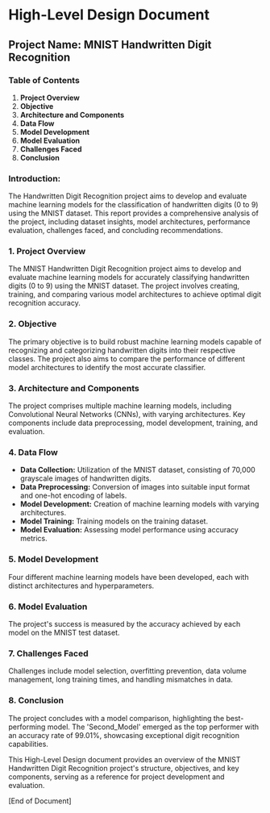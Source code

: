 # High-Level Design Document
## Project Name: MNIST Handwritten Digit Recognition

### Table of Contents
1. **Project Overview**
2. **Objective**
3. **Architecture and Components**
4. **Data Flow**
5. **Model Development**
6. **Model Evaluation**
7. **Challenges Faced**
8. **Conclusion**

###  Introduction:
The Handwritten Digit Recognition project aims to develop and evaluate machine learning models for the classification of handwritten digits (0 to 9) using the MNIST dataset. This report provides a comprehensive analysis of the project, including dataset insights, model architectures, performance evaluation, challenges faced, and concluding recommendations.

### 1. Project Overview
The MNIST Handwritten Digit Recognition project aims to develop and evaluate machine learning models for accurately classifying handwritten digits (0 to 9) using the MNIST dataset. The project involves creating, training, and comparing various model architectures to achieve optimal digit recognition accuracy.

### 2. Objective
The primary objective is to build robust machine learning models capable of recognizing and categorizing handwritten digits into their respective classes. The project also aims to compare the performance of different model architectures to identify the most accurate classifier.

### 3. Architecture and Components
The project comprises multiple machine learning models, including Convolutional Neural Networks (CNNs), with varying architectures. Key components include data preprocessing, model development, training, and evaluation.

### 4. Data Flow
- **Data Collection:** Utilization of the MNIST dataset, consisting of 70,000 grayscale images of handwritten digits.
- **Data Preprocessing:** Conversion of images into suitable input format and one-hot encoding of labels.
- **Model Development:** Creation of machine learning models with varying architectures.
- **Model Training:** Training models on the training dataset.
- **Model Evaluation:** Assessing model performance using accuracy metrics.

### 5. Model Development
Four different machine learning models have been developed, each with distinct architectures and hyperparameters.

### 6. Model Evaluation
The project's success is measured by the accuracy achieved by each model on the MNIST test dataset.

### 7. Challenges Faced
Challenges include model selection, overfitting prevention, data volume management, long training times, and handling mismatches in data.

### 8. Conclusion
The project concludes with a model comparison, highlighting the best-performing model. The 'Second_Model' emerged as the top performer with an accuracy rate of 99.01%, showcasing exceptional digit recognition capabilities.

This High-Level Design document provides an overview of the MNIST Handwritten Digit Recognition project's structure, objectives, and key components, serving as a reference for project development and evaluation.

[End of Document]
